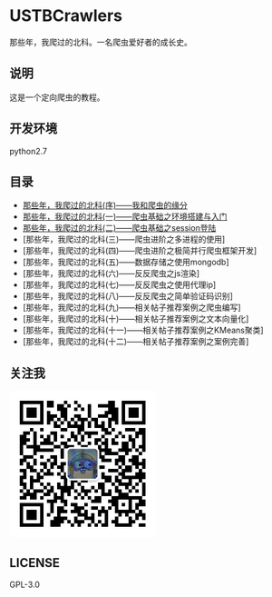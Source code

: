 # USTBCrawlers
那些年，我爬过的北科。一名爬虫爱好者的成长史。

## 说明
这是一个定向爬虫的教程。

## 开发环境
python2.7

## 目录
- [那些年，我爬过的北科(序)——我和爬虫的缘分](http://nladuo.github.io/2017/09/18/%E9%82%A3%E4%BA%9B%E5%B9%B4%EF%BC%8C%E6%88%91%E7%88%AC%E8%BF%87%E7%9A%84%E5%8C%97%E7%A7%91-%E5%BA%8F-%E2%80%94%E2%80%94%E6%88%91%E5%92%8C%E7%88%AC%E8%99%AB%E7%9A%84%E7%BC%98%E5%88%86/)  
- [那些年，我爬过的北科(一)——爬虫基础之环境搭建与入门](http://nladuo.github.io/2017/09/18/%E9%82%A3%E4%BA%9B%E5%B9%B4%EF%BC%8C%E6%88%91%E7%88%AC%E8%BF%87%E7%9A%84%E5%8C%97%E7%A7%91-%E4%B8%80-%E2%80%94%E2%80%94%E7%88%AC%E8%99%AB%E5%9F%BA%E7%A1%80%E4%B9%8B%E7%8E%AF%E5%A2%83%E6%90%AD%E5%BB%BA%E4%B8%8E%E5%85%A5%E9%97%A8/)  
- [那些年，我爬过的北科(二)——爬虫基础之session登陆](http://nladuo.github.io/2017/09/18/%E9%82%A3%E4%BA%9B%E5%B9%B4%EF%BC%8C%E6%88%91%E7%88%AC%E8%BF%87%E7%9A%84%E5%8C%97%E7%A7%91-%E4%BA%8C-%E2%80%94%E2%80%94%E7%88%AC%E8%99%AB%E5%9F%BA%E7%A1%80%E4%B9%8Bsession%E7%99%BB%E9%99%86/)  
- [那些年，我爬过的北科(三)——爬虫进阶之多进程的使用]  
- [那些年，我爬过的北科(四)——爬虫进阶之极简并行爬虫框架开发]  
- [那些年，我爬过的北科(五)——数据存储之使用mongodb]  
- [那些年，我爬过的北科(六)——反反爬虫之js渲染]  
- [那些年，我爬过的北科(七)——反反爬虫之使用代理ip]  
- [那些年，我爬过的北科(八)——反反爬虫之简单验证码识别]  
- [那些年，我爬过的北科(九)——相关帖子推荐案例之爬虫编写]  
- [那些年，我爬过的北科(十)——相关帖子推荐案例之文本向量化]  
- [那些年，我爬过的北科(十一)——相关帖子推荐案例之KMeans聚类]  
- [那些年，我爬过的北科(十二)——相关帖子推荐案例之案例完善]  

## 关注我
![qrcode](./qrcode.jpg)

## LICENSE
GPL-3.0
